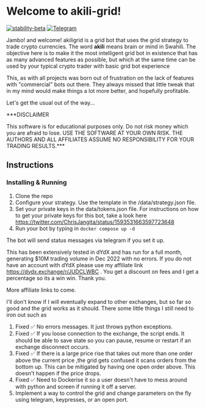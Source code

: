 # Welcome to akili-grid!

[![stability-beta](https://img.shields.io/badge/stability-alpha-f4d03f.svg)](https://github.com/mkenney/software-guides/blob/master/STABILITY-BADGES.md#alpha)
[![Telegram](https://badges.aleen42.com/src/telegram.svg)](https://t.me/+9F0CZj8emLc2YTY0)

Jambo! and welcome! akiligrid is a grid bot that uses the grid strategy to trade crypto currencies. The word **akili** means brain or mind in Swahili. The objective here is to make it the most intelligent grid bot in existence that has as many advanced features as possible, but which at the same time can be used by your typical crypto trader with basic grid bot experience

This, as with all projects was born out of frustration on the lack of features with "commercial" bots out there. They always missed that little tweak that in my mind would make things a lot more better, and hopefully profitable.

Let's get the usual out of the way...

***DISCLAIMER

This software is for educational purposes only. Do not risk money which you are afraid to lose. USE THE SOFTWARE AT YOUR OWN RISK. THE AUTHORS AND ALL AFFILIATES ASSUME NO RESPONSIBILITY FOR YOUR TRADING RESULTS.***

  

## Instructions
### Installing & Running

1. Clone the repo 
2. Configure your strategy. Use the template in the /data/strategy.json file. 
3. Set your private keys in the data/tokens.json file. For instructions on how to get your private keys for this bot, take a look here https://twitter.com/ChrisJangita/status/1593531663597723648
3. Run your bot by typing in
`docker compose up -d`

The bot will send status messages via telegram if you set it up.

This has been extensively tested in dYdX and has run for a full month, generating $10M trading volume in Dec 2022 with no errors. If you do not have an account with dYdX please use my affiliate link https://dydx.exchange/r/JUDCLWBC . You get a discount on fees and I get a percentage so its a win win. Thank you.

More affiliate links to come. 
 
I'll don't know if I will eventually expand to other exchanges, but so far so good and the grid works as it should. There some little things I still need to iron out such as
 1. Fixed ✅ No errors messages. It just throws python exceptions.
 2. Fixed ✅ If you loose connection to the exchange, the script ends. It should be able to save state so you can pause, resume or restart if an exchange disconnect occurs.
 3. Fixed ✅ If there is a large price rise that takes out more than one order above the current price ,the grid gets confused it scans orders from the bottom up. This can be mitigated by having one open order above. This doesn't happen if the price drops.
 4. Fixed ✅ Need to Dockerise it so a user doesn't have to mess around with python and screen if running it off a server.
 5. Implement a way to control the grid and change parameters on the fly using telegram, keypresses, or an open port.
